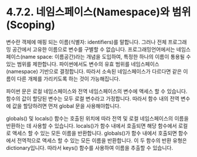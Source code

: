 # 4.7.2.     네임스페이스\(Namespace\)와 범위\(Scoping\)

변수란 객체에 매핑 되는 이름\(식별자: identifiers\)를 말합니다. 그러나 전체 프로그래밍 공간에서 고유한 이름으로 변수를 구별할 수 없습니다. 프로그래밍언어에서는 네임스페이스\(name space: 이름공간\)라는 개념을 도입하여, 특정한 하나의 이름이 통용될 수 있는 범위를 제한합니다. 파이썬에서도 변수의 유효 범위를 네임스페이스\(namespace\) 기반으로 결정합니다. 따라서 소속된 네임스페이스가 다르다면 같은 이름이 다른 개체를 가리키도록 하는 것이 가능해집니다.

파이썬 문은 로컬 네임스페이스와 전역 네임스페이스의 변수에 액세스 할 수 있습니다. 함수의 값이 할당된 변수는 모두 로컬 변수라고 가정합니다. 따라서 함수 내의 전역 변수에 값을 할당하려면 먼저 global 문을 사용해야합니다.

globals\(\) 및 locals\(\) 함수는 호출된 위치에 따라 전역 및 로컬 네임스페이스의 이름을 반환하는 데 사용할 수 있습니다. locals\(\)가 함수 내에서 호출되면 해당 함수에서 로컬로 액세스 할 수 있는 모든 이름을 반환합니다. globals\(\)가 함수 내에서 호출되면 함수에서 전역적으로 액세스 할 수 있는 모든 이름을 반환합니다. 이 두 함수의 반환 유형은 dictionary입니다. 따라서 keys\(\) 함수를 사용하여 이름을 추출할 수 있습니다.

